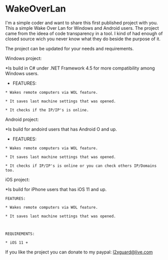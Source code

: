 # WakeOverLan
I'm a simple coder and want to share this first published project with you.
This a simple Wake Over Lan for Windows and Android users.
The project came from the ideea of code transparency in a tool. I kind of had enough of closed source wich you never know
what they do beside the purpose of it.

The project can be updated for your needs and requirements.

Windows project:

*Is build in C# under .NET Framework 4.5 for more compatibility among Windows users.

   - FEATURES:
   
   	* Wakes remote computers via WOL feature.

    * It saves last machine settings that was opened.

    * It checks if the IP/IP's is online.

Android project:

  
*Is build for andoird users that has Android O and up.

   - FEATURES:
   
	* Wakes remote computers via WOL feature.

    * It saves last machine settings that was opened.

    * It checks if IP/IP's is online or you can check others IP/Domains too.
	
iOS project:


*Is build for iPhone users that has iOS 11 and up.

    FEATURES:
	
	* Wakes remote computers via WOL feature.
	
    * It saves last machine settings that was opened.
	


    REQUIREMENTS:
    
    * iOS 11 +


If you like the project you can donate to my paypal: l2xguard@live.com

